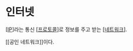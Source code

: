 # 인터넷

[[IP]]라는 통신 [[프로토콜]]로 정보를 주고 받는 [[네트워크]].

[[공인 네트워크]]이다.


[//begin]: # "Autogenerated link references for markdown compatibility"
[IP]: IP.md "IP"
[프로토콜]: 프로토콜.md "프로토콜"
[네트워크]: 네트워크.md "네트워크"
[//end]: # "Autogenerated link references"